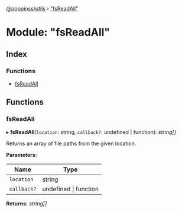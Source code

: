 [@poppinss/utils](../README.md) › ["fsReadAll"](_fsreadall_.md)

# Module: "fsReadAll"

## Index

### Functions

* [fsReadAll](_fsreadall_.md#fsreadall)

## Functions

###  fsReadAll

▸ **fsReadAll**(`location`: string, `callback?`: undefined | function): *string[]*

Returns an array of file paths from the given location.

**Parameters:**

Name | Type |
------ | ------ |
`location` | string |
`callback?` | undefined &#124; function |

**Returns:** *string[]*
